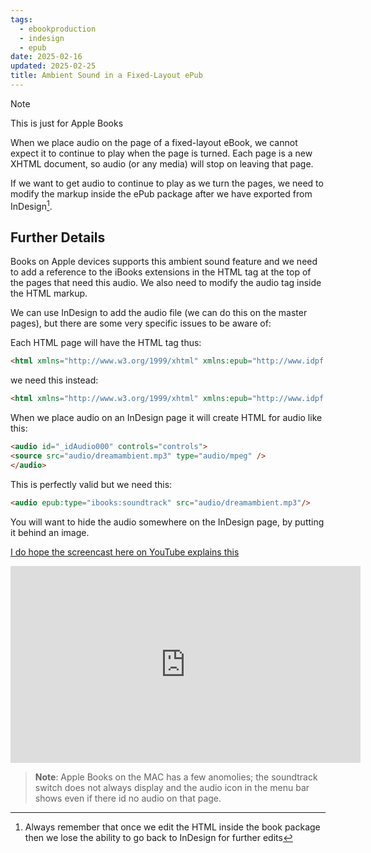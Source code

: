 ```yaml
---
tags:
  - ebookproduction
  - indesign
  - epub
date: 2025-02-16
updated: 2025-02-25
title: Ambient Sound in a Fixed-Layout ePub
---
```

> [!note] 
> This is  just for Apple Books


When we place audio on the page of a fixed-layout eBook, we cannot expect it to continue to play when the page is turned. Each page is a new XHTML document, so audio (or any media) will stop on leaving that page.

If we want to get audio to continue to play as we turn the pages, we need to modify the markup inside the ePub package after we have exported from InDesign[^1].

## Further Details

Books on Apple devices supports this ambient sound feature and we need to add a reference to the iBooks extensions in the HTML tag at the top of the pages that need this audio. We also need to modify the audio tag inside the HTML markup.

We can use InDesign to add the audio file (we can do this on the master pages), but there are some very specific issues to be aware of:

Each HTML page will have the HTML tag thus:

```html
<html xmlns="http://www.w3.org/1999/xhtml" xmlns:epub="http://www.idpf.org/2007/ops">
```

we need this instead:
```html
<html xmlns="http://www.w3.org/1999/xhtml" xmlns:epub="http://www.idpf.org/2007/ops" epub:prefix="ibooks: http://vocabulary.itunes.apple.com/rdf/ibooks/vocabulary-extensions-1.0/">;
```
When we place audio on an InDesign page it will create HTML for audio like this:

```html
<audio id="_idAudio000" controls="controls">
<source src="audio/dreamambient.mp3" type="audio/mpeg" />
</audio>
```
This is perfectly valid but we need this:

```html
<audio epub:type="ibooks:soundtrack" src="audio/dreamambient.mp3"/>
```

You will want to hide the audio somewhere on the InDesign page, by putting it behind an image.

[I do hope the screencast here on YouTube explains this](https://youtu.be/tdZT2DkI8Rk)

<iframe width="560" height="315" src="https://www.youtube.com/embed/tdZT2DkI8Rk" title="YouTube video player" frameborder="0" allow="accelerometer; autoplay; clipboard-write; encrypted-media; gyroscope; picture-in-picture; web-share" allowfullscreen></iframe>

>**Note**: Apple Books on the MAC has a few anomolies; the soundtrack switch does not always display and the audio icon in the menu bar shows even if there id no audio on that page.

[^1]: Always remember that once we edit the HTML inside the book package then we lose the ability to go back to InDesign for further edits